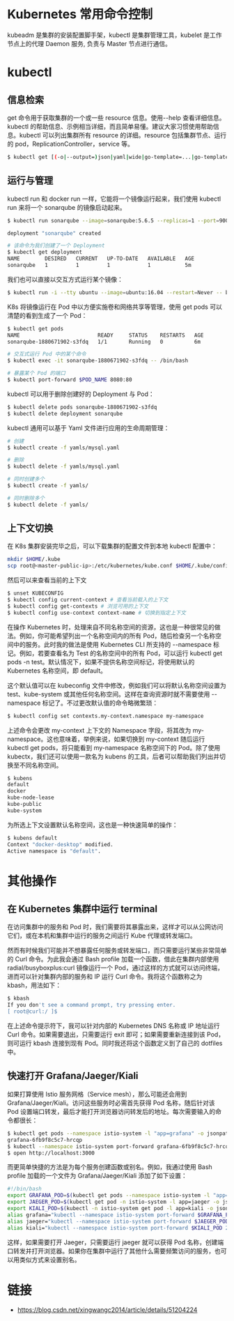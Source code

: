 # Kubernetes 常用命令控制

kubeadm 是集群的安装配置脚手架，kubectl 是集群管理工具，kubelet 是工作节点上的代理 Daemon 服务, 负责与 Master 节点进行通信。

# kubectl

## 信息检索

get 命令用于获取集群的一个或一些 resource 信息。使用--help 查看详细信息。kubectl 的帮助信息、示例相当详细，而且简单易懂。建议大家习惯使用帮助信息。kubectl 可以列出集群所有 resource 的详细。resource 包括集群节点、运行的 pod，ReplicationController，service 等。

```sh
$ kubectl get [(-o|--output=)json|yaml|wide|go-template=...|go-template-file=...|jsonpath=...|jsonpath-file=...] (TYPE [NAME | -l label] | TYPE/NAME ...) [flags] [flags]
```

## 运行与管理

kubectl run 和 docker run 一样，它能将一个镜像运行起来，我们使用 kubectl run 来将一个 sonarqube 的镜像启动起来。

```sh
$ kubectl run sonarqube --image=sonarqube:5.6.5 --replicas=1 --port=9000

deployment "sonarqube" created

# 该命令为我们创建了一个 Deployment
$ kubectl get deployment
NAME        DESIRED   CURRENT   UP-TO-DATE   AVAILABLE   AGE
sonarqube   1         1         1            1           5m
```

我们也可以直接以交互方式运行某个镜像：

```sh
$ kubectl run -i --tty ubuntu --image=ubuntu:16.04 --restart=Never -- bash -il
```

K8s 将镜像运行在 Pod 中以方便实施卷和网络共享等管理，使用 get pods 可以清楚的看到生成了一个 Pod：

```sh
$ kubectl get pods
NAME                         READY     STATUS    RESTARTS   AGE
sonarqube-1880671902-s3fdq   1/1       Running   0          6m

# 交互式运行 Pod 中的某个命令
$ kubectl exec -it sonarqube-1880671902-s3fdq -- /bin/bash

# 暴露某个 Pod 的端口
$ kubectl port-forward $POD_NAME 8080:80
```

kubectl 可以用于删除创建好的 Deployment 与 Pod：

```sh
$ kubectl delete pods sonarqube-1880671902-s3fdq
$ kubectl delete deployment sonarqube
```

kubectl 通用可以基于 Yaml 文件进行应用的生命周期管理：

```sh
# 创建
$ kubectl create -f yamls/mysql.yaml

# 删除
$ kubectl delete -f yamls/mysql.yaml

# 同时创建多个
$ kubectl create -f yamls/

# 同时删除多个
$ kubectl delete -f yamls/
```

## 上下文切换

在 K8s 集群安装完毕之后，可以下载集群的配置文件到本地 kubectl 配置中：

```sh
mkdir $HOME/.kube
scp root@<master-public-ip>:/etc/kubernetes/kube.conf $HOME/.kube/config
```

然后可以来查看当前的上下文

```sh
$ unset KUBECONFIG
$ kubectl config current-context # 查看当前载入的上下文
$ kubectl config get-contexts # 浏览可用的上下文
$ kubectl config use-context context-name # 切换到指定上下文
```

在操作 Kubernetes 时，处理来自不同名称空间的资源，这也是一种很常见的做法。例如，你可能希望列出一个名称空间内的所有 Pod，随后检查另一个名称空间中的服务。此时我的做法是使用 Kubernetes CLI 所支持的 --namespace 标记。例如，若要查看名为 Test 的名称空间中的所有 Pod，可以运行 kubectl get pods -n test。默认情况下，如果不提供名称空间标记，将使用默认的 Kubernetes 名称空间，即 default。

这个默认值可以在 kubeconfig 文件中修改，例如我们可以将默认名称空间设置为 test、kube-system 或其他任何名称空间。这样在查询资源时就不需要使用 --namespace 标记了。不过更改默认值的命令略微繁琐：

```sh
$ kubectl config set contexts.my-context.namespace my-namespace
```

上述命令会更改 my-context 上下文的 Namespace 字段，将其改为 my-namespace。这也意味着，举例来说，如果切换到 my-context 随后运行 kubectl get pods，将只能看到 my-namespace 名称空间下的 Pod。除了使用 kubectx，我们还可以使用一款名为 kubens 的工具，后者可以帮助我们列出并切换至不同名称空间。

```sh
$ kubens
default
docker
kube-node-lease
kube-public
kube-system
```

为所选上下文设置默认名称空间，这也是一种快速简单的操作：

```sh
$ kubens default
Context "docker-desktop" modified.
Active namespace is "default".
```

# 其他操作

## 在 Kubernetes 集群中运行 terminal

在访问集群中的服务和 Pod 时，我们需要将其暴露出来，这样才可以从公网访问它们，或在本机和集群中运行的服务之间运行 Kube 代理或转发端口。

然而有时候我们可能并不想暴露任何服务或转发端口，而只需要运行某些非常简单的 Curl 命令。为此我会通过 Bash profile 加载一个函数，借此在集群内部使用 radial/busyboxplus:curl 镜像运行一个 Pod，通过这样的方式就可以访问终端，进而可以针对集群内部的服务和 IP 运行 Curl 命令。我将这个函数称之为 kbash，用法如下：

```sh
$ kbash
If you don't see a command prompt, try pressing enter.
[ root@curl:/ ]$
```

在上述命令提示符下，我可以针对内部的 Kubernetes DNS 名称或 IP 地址运行 Curl 命令。如果需要退出，只需要运行 exit 即可；如果需要重新连接到该 Pod，则可运行 kbash 连接到现有 Pod。同时我还将这个函数定义到了自己的 dotfiles 中。

## 快速打开 Grafana/Jaeger/Kiali

如果打算使用 Istio 服务网格（Service mesh），那么可能还会用到 Grafana/Jaeger/Kiali。访问这些服务时必需首先获得 Pod 名称，随后针对该 Pod 设置端口转发，最后才能打开浏览器访问转发后的地址。每次需要输入的命令都很长：

```sh
$ kubectl get pods --namespace istio-system -l "app=grafana" -o jsonpath="{.items[0].metadata.name}"
grafana-6fb9f8c5c7-hrcqp
$ kubectl --namespace istio-system port-forward grafana-6fb9f8c5c7-hrcqp 3000:3000
$ open http://localhost:3000
```

而更简单快捷的方法是为每个服务创建函数或别名。例如，我通过使用 Bash profile 加载的一个文件为 Grafana/Jaeger/Kiali 添加了如下设置：

```sh
#!/bin/bash
export GRAFANA_POD=$(kubectl get pods --namespace istio-system -l "app=grafana" -o jsonpath="{.items[0].metadata.name}")
export JAEGER_POD=$(kubectl get pod -n istio-system -l app=jaeger -o jsonpath='{.items[0].metadata.name}')
export KIALI_POD=$(kubectl -n istio-system get pod -l app=kiali -o jsonpath='{.items[0].metadata.name}')
alias grafana="kubectl --namespace istio-system port-forward $GRAFANA_POD 3000:3000 & open http://localhost:3000"
alias jaeger="kubectl --namespace istio-system port-forward $JAEGER_POD 16686:16686 & open http://localhost:16686"
alias kiali="kubectl --namespace istio-system port-forward $KIALI_POD 20001:20001 & open http://localhost:20001"
```

这样，如果需要打开 Jaeger，只需要运行 jaeger 就可以获得 Pod 名称，创建端口转发并打开浏览器。如果你在集群中运行了其他什么需要频繁访问的服务，也可以用类似方式来设置别名。

# 链接

- https://blog.csdn.net/xingwangc2014/article/details/51204224
